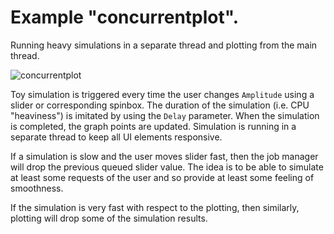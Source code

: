 # Example "concurrentplot".

Running heavy simulations in a separate thread and plotting from the main
thread.

![concurrentplot](../../doc/assets/concurrentplot.png)

Toy simulation is triggered every time the user changes `Amplitude` using a
slider or corresponding spinbox. The duration of the simulation (i.e. CPU
"heaviness") is imitated by using the `Delay` parameter. When the simulation is
completed, the graph points are updated. Simulation is running in a separate
thread to keep all UI elements responsive.

If a simulation is slow and the user moves slider fast, then the job manager
will drop the previous queued slider value. The idea is to be able to simulate
at least some requests of the user and so provide at least some feeling of
smoothness.

If the simulation is very fast with respect to the plotting, then similarly,
plotting will drop some of the simulation results.

